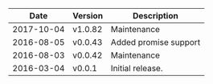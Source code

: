 | Date        | Version | Description |
| ----------- | ------- | ----------- |
| 2017-10-04  | v1.0.82 | Maintenance |
| 2016-08-05  | v0.0.43 | Added promise support |
| 2016-08-03  | v0.0.42 | Maintenance |
| 2016-03-04  | v0.0.1  | Initial release. |

